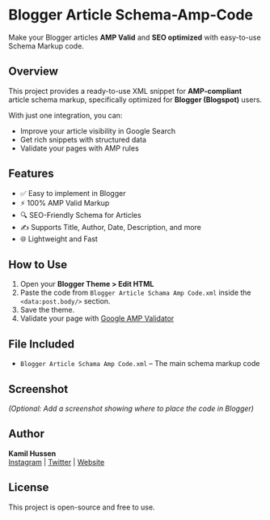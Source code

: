 # Blogger Article Schema-Amp-Code

Make your Blogger articles **AMP Valid** and **SEO optimized** with easy-to-use Schema Markup code.

## Overview

This project provides a ready-to-use XML snippet for **AMP-compliant** article schema markup, specifically optimized for **Blogger (Blogspot)** users.

With just one integration, you can:

- Improve your article visibility in Google Search
- Get rich snippets with structured data
- Validate your pages with AMP rules

## Features

- ✅ Easy to implement in Blogger
- ⚡ 100% AMP Valid Markup
- 🔍 SEO-Friendly Schema for Articles
- ✍ Supports Title, Author, Date, Description, and more
- 🌐 Lightweight and Fast

## How to Use

1. Open your **Blogger Theme > Edit HTML**
2. Paste the code from `Blogger Article Schama Amp Code.xml` inside the `<data:post.body/>` section.
3. Save the theme.
4. Validate your page with [Google AMP Validator](https://search.google.com/test/amp)

## File Included

- `Blogger Article Schama Amp Code.xml` – The main schema markup code

## Screenshot

*(Optional: Add a screenshot showing where to place the code in Blogger)*

## Author

**Kamil Hussen**  
[Instagram](https://www.instagram.com/kamilhussen24/) | [Twitter](https://x.com/@kamilhussen24) | [Website](https://kamilhussen24.github.io/)

## License

This project is open-source and free to use.